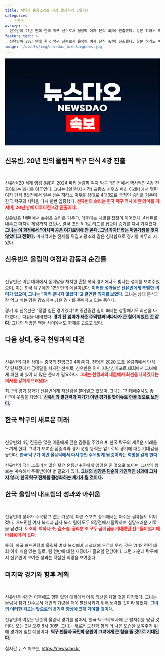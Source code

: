 ```yaml
---
title: 삐약이 울음소리로 세상 열광하게 만들다!
categories:
  - 스포츠
excerpt: >
  신유빈이 20년 만에 한국 탁구 선수로서 올림픽 여자 단식 4강에 진출했다. 일본 히라노 미우와 치열한 접전 끝에 극적인 역전승을 거두며 감정이 뒤섞인 눈물을 흘린 이 순간, 그녀는 더 큰 도전에 나선다!
feature_text: >
  신유빈이 20년 만에 한국 탁구 선수로서 올림픽 여자 단식 4강에 진출했다. 일본 히라노 미우와 치열한 접전 끝에 극적인 역전승을 거두며 감정이 뒤섞인 눈물을 흘린 이 순간, 그녀는 더 큰 도전에 나선다!
image: '/assets/img/newsdao_breakingnews.jpg'
---
```


<p><img src="/assets/img/newsdao_breakingnews.jpg" alt="ontimetimes 속보" /></p>

<h2 data-ke-size="size26">신유빈, 20년 만의 올림픽 탁구 단식 4강 진출</h2>

<p data-ke-size="size16">&nbsp;</p>

<p>신유빈(20·세계 랭킹 8위)이 2024 파리 올림픽 여자 탁구 개인전에서 역사적인 4강 진출이라는 쾌거를 이루었다. 그녀는 1일(현지 시각) 프랑스 사우스 파리 아레나에서 열린 여자 단식 8강전에서 일본 선수 히라노 미우를 상대로 4대3으로 극적인 승리를 거두며 한국 탁구의 저력을 다시 한번 입증했다. <b><span style="color: #ee2323;">신유빈의 승리는 한국 탁구 역사에 큰 의미를 가지며, 20년 만에 이루어진 4강 진출이다.</span></b></p>

<p>신유빈은 1세트에서 손쉬운 승리를 거두고, 이후에는 치열한 접전이 이어졌다. 4세트를 내주고 마지막 게임까지 갔으나, 결국 초반 5-1로 리드를 잡으며 승기를 다시 가져왔다. <b><span style="background-color: #21538527;">그녀는 이 과정에서 "어차피 공은 여기로밖에 안 온다. 그냥 하자!"라는 마음가짐을 잊지 않았다고 전했다.</span></b> 마지막에는 전세를 뒤집고 평소와 같은 침착함으로 경기를 마무리 지었다.</p>

<h2 data-ke-size="size26">신유빈의 올림픽 여정과 감동의 순간들</h2>

<p data-ke-size="size16">&nbsp;</p>

<p>신유빈은 이번 대회에서 동메달을 차지한 혼합 복식 경기에서도 빛나는 성과를 보여주었으며, 이는 한국 탁구에겐 12년 만의 메달이었다. <b><span style="color: #1a5490;">이러한 성과들은 신유빈에게 특별한 의미가 있으며, 그녀는 "아직 끝나지 않았다"고 결연한 의지를 보였다.</span></b> 그녀는 상대 분석과 잘 먹고 쉬는 것을 강조하며 남은 경기를 준비하고 있는 중이다.</p>

<p>경기 후 신유빈은 "정말 힘든 경기였다"며 중간중간 힘이 빠지는 상황에서도 최선을 다하겠다는 다짐을 내비쳤다. <b><span style="background-color: #21538527;">경기 전 엄마가 싸준 주먹밥과 바나나가 큰 힘이 되었던 것 같다.</span></b> 그녀의 먹방은 팬들 사이에서도 화제를 모으고 있다.</p>

<h2 data-ke-size="size26">다음 상대, 중국 천멍과의 대결</h2>

<p data-ke-size="size16">&nbsp;</p>

<p>신유빈의 다음 상대는 중국의 천멍(30·4위)이다. 천멍은 2020 도쿄 올림픽에서 단식 및 단체전에서 금메달을 차지한 선수로, 신유빈은 이미 지난 싱가포르 대회에서 그녀에게 패한 바 있어 더 많은 준비가 필요하다. <b><span style="color: #ee2323;">그녀는 천멍과의 대결에서 최선을 다하겠다는 의사를 강하게 드러냈다.</span></b></p>

<p>최근의 경기 성과가 신유빈에게 자신감을 불어넣고 있으며, 그녀는 "기대해주셔도 좋다"며 웃음을 지었다. <b><span style="background-color: #21538527;">신유빈의 결단력과 패기가 이번 경기를 핫이슈로 만들 것으로 보인다.</span></b></p>

<h2 data-ke-size="size26">한국 탁구의 새로운 미래</h2>

<p data-ke-size="size16">&nbsp;</p>

<p>신유빈의 4강 진출은 많은 이들에게 깊은 감동을 주었으며, 한국 탁구의 새로운 미래를 느끼게 한다. 그녀가 보여준 집중력과 경기 운영 능력은 앞으로의 경기에 대한 기대감을 높인다. <b><span style="color: #1a5490;">한국 탁구가 이번 올림픽에서 다시 한번 주목받게 될 것이라는 희망을 갖게 한다.</span></b></p>

<p>신유빈의 극복 스토리는 많은 젊은 운동선수들에게 영감을 줄 것으로 보이며, 그녀의 행보는 계속해서 주목받아야 할 필요가 있다. <b><span style="background-color: #21538527;">그녀의 성장은 단순히 개인적인 성과에 그치지 않고, 한국 탁구 전체를 활성화하는 계기가 될 것이다.</span></b></p>

<h2 data-ke-size="size26">한국 올림픽 대표팀의 성과와 아쉬움</h2>

<p data-ke-size="size16">&nbsp;</p>

<p>신유빈의 성과가 주목받고 있는 가운데, 다른 스포츠 종목에서는 아쉬운 결과들도 이어졌다. 배드민턴 여자 복식과 남자 복식 팀이 모두 8강전에서 탈락하며 실망스러운 기록을 남겼다. <b><span style="color: #ee2323;">이소희-백하나 조, 김소영-공희용 조 모두 금메달을 기대했던 선수들이었기에 아쉬움이 더 컸다.</span></b> </p>

<p>특히, 한국 배드민턴이 올림픽 여자 복식에서 시상대에 오르지 못한 것은 2012 런던 대회 이후 처음 있는 일로, 팀 전반에 대한 재정비가 필요할 전망이다. 그런 가운데 탁구에서 신유빈이 보여준 성과는 확실한 희망을 보여준다. </p>

<h2 data-ke-size="size26">마지막 경기와 향후 계획</h2>

<p data-ke-size="size16">&nbsp;</p>

<p>신유빈은 4강전 이후에도 향후 있던 대회에서 더욱 최선을 다할 것을 다짐했다. 그녀는 올림픽 참가 선수로서 개인의 기량을 더욱 발전시키기 위해 노력할 것이라 밝혔다. <b><span style="color: #1a5490;">그녀의 이러한 각오는 앞으로의 경기력 향상에 크게 기여할 것이다.</span></b></p>

<p>신유빈의 여정은 단순히 올림픽 경기를 넘어서, 한국 탁구의 역사에 큰 발자취를 남길 것이다. 오는 2일 오후 8시 30분, 그녀는 새로운 도전과 함께 더 나은 모습을 보여주기 위해 경기에 임할 예정이다. <b><span style="background-color: #21538527;">탁구 팬들과 국민의 응원이 그녀에게 큰 힘을 줄 것으로 기대된다.</span></b></p>
실시간 뉴스 속보는, <a href="https://newsdao.kr" rel="dofollow">https://newsdao.kr</a>


